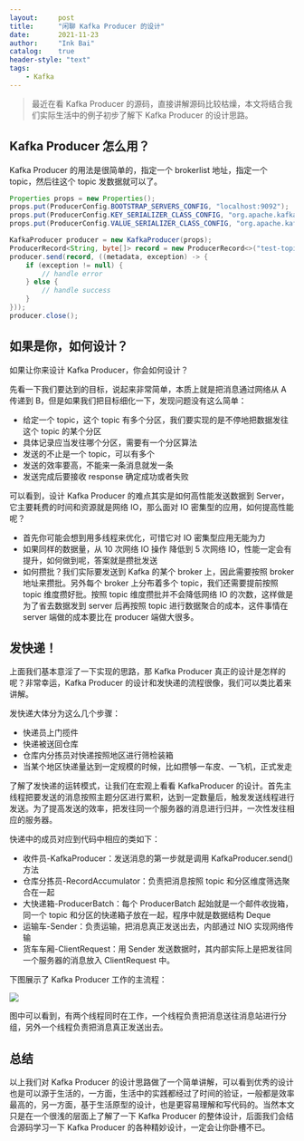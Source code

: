 ```yaml
---
layout:     post
title:      "闲聊 Kafka Producer 的设计"
date:       2021-11-23
author:     "Ink Bai"
catalog:    true
header-style: "text"
tags:
    - Kafka
---
```


> 最近在看 Kafka Producer 的源码，直接讲解源码比较枯燥，本文将结合我们实际生活中的例子初步了解下 Kafka Producer 的设计思路。

## Kafka Producer 怎么用？
Kafka Producer 的用法是很简单的，指定一个 brokerlist 地址，指定一个 topic，然后往这个 topic 发数据就可以了。

```Java
Properties props = new Properties();
props.put(ProducerConfig.BOOTSTRAP_SERVERS_CONFIG, "localhost:9092");
props.put(ProducerConfig.KEY_SERIALIZER_CLASS_CONFIG, "org.apache.kafka.common.serialization.StringSerializer");
props.put(ProducerConfig.VALUE_SERIALIZER_CLASS_CONFIG, "org.apache.kafka.common.serialization.ByteArraySerializer");

KafkaProducer producer = new KafkaProducer(props);
ProducerRecord<String, byte[]> record = new ProducerRecord<>("test-topic", "hello world".getBytes(StandardCharsets.UTF_8));
producer.send(record, ((metadata, exception) -> {
    if (exception != null) {
        // handle error
    } else {
        // handle success
    }
}));
producer.close();
```

## 如果是你，如何设计？
如果让你来设计 Kafka Producer，你会如何设计？

先看一下我们要达到的目标，说起来非常简单，本质上就是把消息通过网络从 A 传递到 B，但是如果我们把目标细化一下，发现问题没有这么简单：

- 给定一个 topic，这个 topic 有多个分区，我们要实现的是不停地把数据发往这个 topic 的某个分区
- 具体记录应当发往哪个分区，需要有一个分区算法
- 发送的不止是一个 topic，可以有多个
- 发送的效率要高，不能来一条消息就发一条
- 发送完成后要接收 response 确定成功或者失败

可以看到，设计 Kafka Producer 的难点其实是如何高性能发送数据到 Server，它主要耗费的时间和资源就是网络 IO，那么面对 IO 密集型的应用，如何提高性能呢？

- 首先你可能会想到用多线程来优化，可惜它对 IO 密集型应用无能为力
- 如果同样的数据量，从 10 次网络 IO 操作 降低到 5 次网络 IO，性能一定会有提升，如何做到呢，答案就是攒批发送
- 如何攒批？我们实际要发送到 Kafka 的某个 broker 上，因此需要按照 broker 地址来攒批。另外每个 broker 上分布着多个 topic，我们还需要提前按照 topic 维度攒好批。按照 topic 维度攒批并不会降低网络 IO 的次数，这样做是为了省去数据发到 server 后再按照 topic 进行数据聚合的成本，这件事情在 server 端做的成本要比在 producer 端做大很多。

## 发快递！
上面我们基本意淫了一下实现的思路，那 Kafka Producer 真正的设计是怎样的呢？非常幸运，Kafka Producer 的设计和发快递的流程很像，我们可以类比着来讲解。

发快递大体分为这么几个步骤：

- 快递员上门揽件
- 快递被送回仓库
- 仓库内分拣员对快递按照地区进行筛检装箱
- 当某个地区快递量达到一定规模的时候，比如攒够一车皮、一飞机，正式发走

了解了发快递的运转模式，让我们在宏观上看看 KafkaProducer 的设计。首先主线程把要发送的消息按照主题分区进行累积，达到一定数量后，触发发送线程进行发送。为了提高发送的效率，把发往同一个服务器的消息进行归并，一次性发往相应的服务器。

快递中的成员对应到代码中相应的类如下：

- 收件员-KafkaProducer：发送消息的第一步就是调用 KafkaProducer.send() 方法
- 仓库分拣员-RecordAccumulator：负责把消息按照 topic 和分区维度筛选聚合在一起
- 大快递箱-ProducerBatch：每个 ProducerBatch 起始就是一个邮件收拢箱，同一个 topic 和分区的快递箱子放在一起，程序中就是数据结构 Deque<ProducerBatch>
- 运输车-Sender：负责运输，把消息真正发送出去，内部通过 NIO 实现网络传输
- 货车车厢-ClientRequest：用 Sender 发送数据时，其内部实际上是把发往同一个服务器的消息放入 ClientRequest 中。

下图展示了 Kafka Producer 工作的主流程：

![](/img/content/producer-express.jpg)

图中可以看到，有两个线程同时在工作，一个线程负责把消息送往消息站进行分组，另外一个线程负责把消息真正发送出去。

## 总结
以上我们对 Kafka Producer 的设计思路做了一个简单讲解，可以看到优秀的设计也是可以源于生活的，一方面，生活中的实践都经过了时间的验证，一般都是效率最高的，另一方面，基于生活原型的设计，也是更容易理解和写代码的。当然本文只是在一个很浅的层面上了解了一下 Kafka Producer 的整体设计，后面我们会结合源码学习一下 Kafka Producer 的各种精妙设计，一定会让你卧槽不已。
